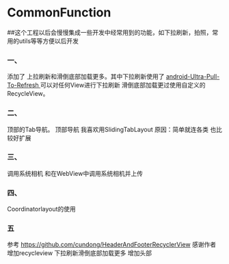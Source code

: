 # CommonFunction
##这个工程以后会慢慢集成一些开发中经常用到的功能，如下拉刷新，拍照，常用的utils等等方便以后开发

### 一、<br/>
添加了 上拉刷新和滑倒底部加载更多。其中下拉刷新使用了
[android-Ultra-Pull-To-Refresh ](https://github.com/liaohuqiu/android-Ultra-Pull-To-Refresh) 可以对任何View进行下拉刷新
滑倒底部加载更过使用自定义的RecycleView。
    
### 二、    
顶部的Tab导航。
顶部导航 我喜欢用SlidingTabLayout 原因：简单就连各类 也比较好扩展

### 三、
调用系统相机 和在WebView中调用系统相机并上传

### 四、
Coordinatorlayout的使用

### 五
参考 https://github.com/cundong/HeaderAndFooterRecyclerView 感谢作者
增加recycleview 下拉刷新滑倒底部加载更多 增加头部